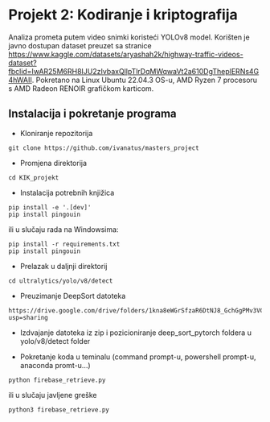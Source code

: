# Projekt 2: Kodiranje i kriptografija
Analiza prometa putem video snimki koristeći YOLOv8 model. 
Korišten je javno dostupan dataset preuzet sa stranice https://www.kaggle.com/datasets/aryashah2k/highway-traffic-videos-dataset?fbclid=IwAR25M6RH8IJU2zIvbaxQllpTlrDqMWqwaVt2a610DgTheplERNs4G4hWAII.
Pokretano na Linux Ubuntu 22.04.3 OS-u, AMD Ryzen 7 procesoru s AMD Radeon RENOIR grafičkom karticom.

## Instalacija i pokretanje programa
- Kloniranje repozitorija
```
git clone https://github.com/ivanatus/masters_project
```
- Promjena direktorija
```
cd KIK_projekt
```
- Instalacija potrebnih knjižica
```
pip install -e '.[dev]'
pip install pingouin
```
ili u slučaju rada na Windowsima:
```
pip install -r requirements.txt
pip install pingouin
```

- Prelazak u daljnji direktorij
```
cd ultralytics/yolo/v8/detect
```
- Preuzimanje DeepSort datoteka
```
https://drive.google.com/drive/folders/1kna8eWGrSfzaR6DtNJ8_GchGgPMv3VC8?usp=sharing
```
- Izdvajanje datoteka iz zip i pozicioniranje deep_sort_pytorch foldera u yolo/v8/detect folder

- Pokretanje koda u teminalu (command prompt-u, powershell prompt-u, anaconda promt-u...)

```
python firebase_retrieve.py
```
ili u slučaju javljene greške

```
python3 firebase_retrieve.py
```
